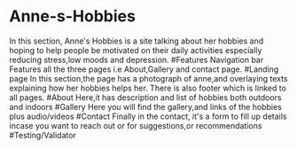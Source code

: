 # Anne-s-Hobbies
In this section, Anne's Hobbies is a site talking about her hobbies and hoping to help people be motivated on their daily activities especially reducing stress,low moods and depression.
#Features
Navigation bar
Features all the three pages i.e About,Gallery and contact page.
#Landing page
In this section,the page has a photograph of anne,and overlaying texts explaining how her hobbies helps her.
There is also footer which is linked to all pages.
#About
Here,it has description and list of hobbies both outdoors and indoors
#Gallery
Here you will find the gallery,and links of the hobbies plus audio/videos
#Contact
Finally in the contact, it's a form to fill up details incase you want to reach out or for suggestions,or recommendations
#Testing/Validator
